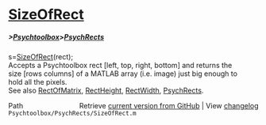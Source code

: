 # [SizeOfRect](SizeOfRect)
##### >[Psychtoolbox](Psychtoolbox)>[PsychRects](PsychRects)

s=[SizeOfRect](SizeOfRect)(rect);  
Accepts a Psychtoolbox rect [left, top, right, bottom] and returns the  
size [rows columns] of a MATLAB array (i.e. image) just big enough to  
hold all the pixels.  
See also [RectOfMatrix](RectOfMatrix), [RectHeight](RectHeight), [RectWidth](RectWidth), [PsychRects](PsychRects).  




<div class="code_header" style="text-align:right;">
  <span style="float:left;">Path&nbsp;&nbsp;</span> <span class="counter">Retrieve <a href=
  "https://raw.github.com/Psychtoolbox-3/Psychtoolbox-3/beta/Psychtoolbox/PsychRects/SizeOfRect.m">current version from GitHub</a> | View <a href=
  "https://github.com/Psychtoolbox-3/Psychtoolbox-3/commits/beta/Psychtoolbox/PsychRects/SizeOfRect.m">changelog</a></span>
</div>
<div class="code">
  <code>Psychtoolbox/PsychRects/SizeOfRect.m</code>
</div>

